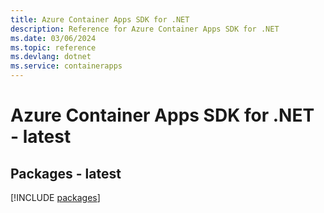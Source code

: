 ```yaml
---
title: Azure Container Apps SDK for .NET
description: Reference for Azure Container Apps SDK for .NET
ms.date: 03/06/2024
ms.topic: reference
ms.devlang: dotnet
ms.service: containerapps
---
```

# Azure Container Apps SDK for .NET - latest
## Packages - latest
[!INCLUDE [packages](container-apps-index.md)]